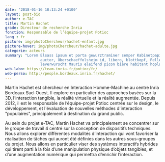 ```yaml
---
date: '2018-01-16 10:13:24 +0100'
layout: post-bio
author: e-TAC
title: Martin Hachet
grade: Directeur de recherche Inria
fonction: Responsable de l’équipe-projet Potioc
lang : fr
picture: img/photoChercheur/hachet-enfant.jpg
picture-hover: img/photoChercheur/hachet-adulte.jpg
categorie: acteurs
summary: "Lorem Elsass ipsum et porta gewurztraminer semper Kabinetpapier non nullam geïz 
                auctor, Oberschaeffolsheim id, libero, blottkopf, Pellentesque ornare tellus aliquam purus 
                leverwurscht Mauris eleifend picon bière habitant hopla nüdle elit réchime"
web-labo: https://team.inria.fr/potioc/fr/
web-perso: http://people.bordeaux.inria.fr/hachet/
---
```



Martin Hachet est chercheur en Interaction Homme-Machine au centre Inria Bordeaux Sud-Ouest. Il explore en particulier des approches basées sur la 3D, l’interaction tangible, la réalité virtuelle et la réalité augmentée. Depuis 2012, il est le responsable de l’équipe-projet Potioc centrée sur le design, le développement, et l'évaluation de nouvelles méthodes d'interaction "populaires", principalement à destination du grand public.  


Au sein du projet e-TAC, Martin Hachet va principalement se concentrer sur le groupe de travail 4 centré sur la conception de dispositifs techniques. Nous allons explorer différentes modalités d’interaction qui vont favoriser la réalisation de tâches qui auront été définies dans les autres sous-groupes du projet. Nous allons en particulier viser des systèmes interactifs hybrides qui tirent parti à la fois d’une manipulation physique d’objets tangibles, et d’une augmentation numérique qui permettra d’enrichir l’interaction.  



